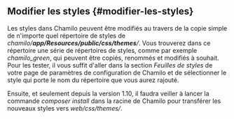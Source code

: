 ## Modifier les styles {#modifier-les-styles}

Les styles dans Chamilo peuvent être modifiés au travers de la copie simple de n&#039;importe quel répertoire de styles de _chamilo/__app/Resources/public/css/themes__/_. Vous trouverez dans ce répertoire une série de répertoires de styles, comme par exemple _chamilo_green_, qui peuvent être copiés, renommés et modifiés à souhait. Pour les tester, il vous suffit d&#039;aller dans la section _Feuilles de styles_ de votre page de paramètres de configuration de Chamilo et de sélectionner le style qui porte le nom du répertoire que vous aurez rajouté.

Ensuite, et seulement depuis la version 1.10, il faudra veiller à lancer la commande _composer install_ dans la racine de Chamilo pour transférer les nouveaux styles vers _web/css/themes/_.

